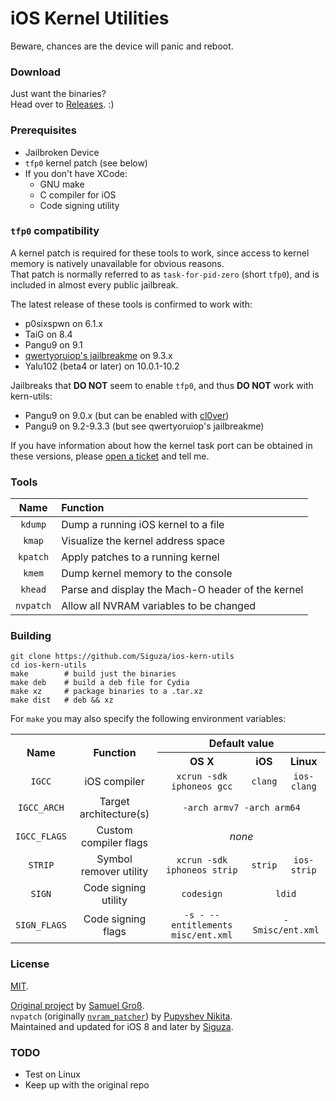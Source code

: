# iOS Kernel Utilities

Beware, chances are the device will panic and reboot.

### Download

Just want the binaries?  
Head over to [Releases](https://github.com/Siguza/ios-kern-utils/releases). :)

### Prerequisites

* Jailbroken Device
* `tfp0` kernel patch (see below)
* If you don't have XCode:
  * GNU make
  * C compiler for iOS
  * Code signing utility

### `tfp0` compatibility

A kernel patch is required for these tools to work, since access to kernel memory is natively unavailable for obvious reasons.  
That patch is normally referred to as `task-for-pid-zero` (short `tfp0`), and is included in almost every public jailbreak.

The latest release of these tools is confirmed to work with:

* p0sixspwn on 6.1.x
* TaiG on 8.4
* Pangu9 on 9.1
* [qwertyoruiop's jailbreakme](https://jbme.qwertyoruiop.com/) on 9.3.x
* Yalu102 (beta4 or later) on 10.0.1-10.2

Jailbreaks that **DO NOT** seem to enable `tfp0`, and thus **DO NOT** work with kern-utils:

* Pangu9 on 9.0.x (but can be enabled with [cl0ver](https://github.com/Siguza/cl0ver))
* Pangu9 on 9.2-9.3.3 (but see qwertyoruiop's jailbreakme)

If you have information about how the kernel task port can be obtained in these versions, please [open a ticket](https://github.com/Siguza/ios-kern-utils/issues/new) and tell me.

### Tools

Name      | Function
:-------: | :------------------------------------------------
`kdump`   | Dump a running iOS kernel to a file
`kmap`    | Visualize the kernel address space
`kpatch`  | Apply patches to a running kernel
`kmem`    | Dump kernel memory to the console
`khead`   | Parse and display the Mach-O header of the kernel
`nvpatch` | Allow all NVRAM variables to be changed

### Building

    git clone https://github.com/Siguza/ios-kern-utils
    cd ios-kern-utils
    make        # build just the binaries
    make deb    # build a deb file for Cydia
    make xz     # package binaries to a .tar.xz
    make dist   # deb && xz

For `make` you may also specify the following environment variables:

<table>
    <tr>
        <th align="center" rowspan="2">Name</th>
        <th align="center" rowspan="2">Function</th>
        <th align="center" colspan="3">Default value</th>
    </tr>
    <tr>
        <th align="center">OS X</th>
        <th align="center">iOS</th>
        <th align="center">Linux</th>
    </tr>
    <tr>
        <td align="center"><code>IGCC</code></td>
        <td align="center">iOS compiler</td>
        <td align="center"><code>xcrun -sdk iphoneos gcc</code></td>
        <td align="center"><code>clang</code></td>
        <td align="center"><code>ios-clang</code></td>
    </tr>
    <tr>
        <td align="center"><code>IGCC_ARCH</code></td>
        <td align="center">Target architecture(s)</td>
        <td align="center" colspan="3"><code>-arch armv7 -arch arm64</code></td>
    </tr>
    <tr>
        <td align="center"><code>IGCC_FLAGS</code></td>
        <td align="center">Custom compiler flags</td>
        <td align="center" colspan="3"><i>none</i></td>
    </tr>
    <tr>
        <td align="center"><code>STRIP</code></td>
        <td align="center">Symbol remover utility</td>
        <td align="center"><code>xcrun -sdk iphoneos strip</code></td>
        <td align="center"><code>strip</code></td>
        <td align="center"><code>ios-strip</code></td>
    </tr>
    <tr>
        <td align="center"><code>SIGN</code></td>
        <td align="center">Code signing utility</td>
        <td align="center"><code>codesign</code></td>
        <td align="center" colspan="2"><code>ldid</code></td>
    </tr>
    <tr>
        <td align="center"><code>SIGN_FLAGS</code></td>
        <td align="center">Code signing flags</td>
        <td align="center"><code>-s - --entitlements misc/ent.xml</code></td>
        <td align="center" colspan="2"><code>-Smisc/ent.xml</code></td>
    </tr>
</table>

### License

[MIT](https://github.com/Siguza/cl0ver/blob/master/LICENSE).

[Original project](https://github.com/saelo/ios-kern-utils) by [Samuel Groß](https://github.com/saelo).  
`nvpatch` (originally [`nvram_patcher`](https://github.com/realnp/nvram_patcher)) by [Pupyshev Nikita](https://github.com/realnp).  
Maintained and updated for iOS 8 and later by [Siguza](https://github.com/Siguza).  

### TODO

* Test on Linux
* Keep up with the original repo
